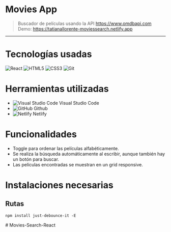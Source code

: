 # Movies App

> Buscador de películas usando la API https://www.omdbapi.com \
> Demo: https://tatianallorente-moviessearch.netlify.app

---

# Tecnologías usadas

![React](https://img.shields.io/badge/-React-61DAFB?style=flat&logo=react&logoColor=white)
![HTML5](https://img.shields.io/badge/-HTML5-E34F26?style=flat&logo=html5&logoColor=white)
![CSS3](https://img.shields.io/badge/-CSS3-1572B6?style=flat&logo=css3&logoColor=white)
![Git](https://img.shields.io/badge/-Git-F05032?style=flat&logo=git&logoColor=white)

# Herramientas utilizadas

- ![Visual Studio Code](https://img.shields.io/badge/-007ACC?style=flat&logo=visual-studio-code&logoColor=white) Visual Studio Code
- ![GitHub](https://img.shields.io/badge/-181717?style=flat&logo=GitHub&logoColor=white) Github
- ![Netlify](https://img.shields.io/badge/-05BDBA?style=flat&logo=netlify&logoColor=white) Netlify

# Funcionalidades

- Toggle para ordenar las películas alfabéticamente.
- Se realiza la búsqueda automáticamente al escribir, aunque también hay un botón para buscar.
- Las películas encontradas se muestran en un grid responsive.

# Instalaciones necesarias

## Rutas

    npm install just-debounce-it -E
#   M o v i e s - S e a r c h - R e a c t  
 